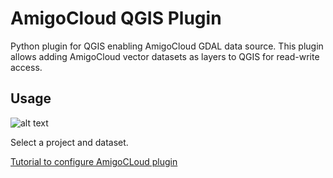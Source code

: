 # AmigoCloud QGIS Plugin
Python plugin for QGIS enabling AmigoCloud GDAL data source. This plugin allows adding AmigoCloud vector datasets as layers to QGIS for read-write access.   

## Usage

![alt text](http://i.imgur.com/bKs4L0H.png)

Select a project and dataset.

[Tutorial to configure AmigoCLoud plugin](http://help.amigocloud.com/hc/en-us/articles/115000538123)
